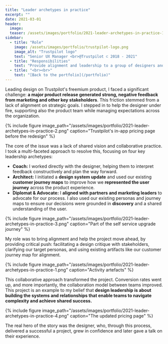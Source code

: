 ```yaml
---
title: "Leader archetypes in practice"
excerpt: ""
date: 2021-03-01
header:
  image:
  teaser: /assets/images/portfolio/2021-leader-archetypes-in-practice-1.png
sidebar:
  - title: "Role"
    image: /assets/images/portfolio/trustpilot-logo.png
    image_alt: "Trustpilot logo"
    text: "Senior UX Manager <br>@Trustpilot ⊂ 2018 - 2021"
  - title: "Responsibilities"
    text: "Provide alignment and leadership to a group of designers and researchers working on the B2B product."
  - title: "<br><br>" 
    text: "[Back to the portfolio](/portfolio)"
---
```


Leading design on Trustpilot's freemium product, I faced a significant challenge: **a major product release generated strong, negative feedback from marketing and other key stakeholders**. This friction stemmed from a lack of alignment on strategic goals. I stepped in to help the designer under fire, supporting also the product team while managing expectations across the organization.

{% include figure image_path="/assets/images/portfolio/2021-leader-archetypes-in-practice-2.png" caption="Trustpilot's in-app pricing page before the redesign" %}

The core of the issue was a lack of shared vision and collaborative practice. I took a multi-faceted approach to resolve this, focusing on four key leadership archetypes:
* **Coach:** I worked directly with the designer, helping them to interpret feedback constructively and plan the way forward.
* **Architect:** I initiated a **design system update** and used our existing **customer journey maps** to improve how we **represented the user journey** across the product experience.
* **Diplomat & Advocate:** I **aligned with partners and marketing leaders** to advocate for our process. I also used our existing personas and journey maps to ensure our decisions were grounded in **discovery** and a shared understanding of the user.

{% include figure image_path="/assets/images/portfolio/2021-leader-archetypes-in-practice-3.png" caption="Part of the self service upgrade journey" %}

My role was to bring alignment and help the project move ahead, by providing critical push: facilitating a design critique with stakeholders, clarifying our target personas, and using existing artifacts like our customer journey map for alignment. 

{% include figure image_path="/assets/images/portfolio/2021-leader-archetypes-in-practice-1.png" caption="Activity artefacts" %}

This collaborative approach transformed the project. Conversion rates went up, and more importantly, the collaboration model between teams improved. This project is an example to my belief that **design leadership is about building the systems and relationships that enable teams to navigate complexity and achieve shared success.** 

{% include figure image_path="/assets/images/portfolio/2021-leader-archetypes-in-practice-4.png" caption="The updated pricing page" %}

The real hero of the story was the designer, who, through this process, delivered a successful a project, grew in confidence and later gave a talk on their experience.
